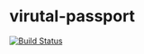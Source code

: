 # virutal-passport

[![Build Status](https://travis-ci.org/supercairos/virtual-passport.svg?branch=master)](https://travis-ci.org/supercairos/virtual-passport)
